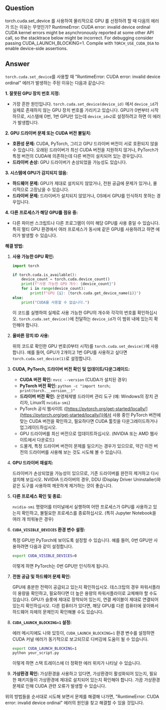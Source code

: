 ## Question
torch.cuda.set_device  를 사용하여 물리적으로 GPU 를 선정하려 할 때 다음의 에러가 뜨는 이유는 무엇인가?
RuntimeError: CUDA error: invalid device ordinal
CUDA kernel errors might be asynchronously reported at some other API call, so the stacktrace below might be incorrect.
For debugging consider passing CUDA_LAUNCH_BLOCKING=1.
Compile with `TORCH_USE_CUDA_DSA` to enable device-side assertions.


## Answer 
`torch.cuda.set_device`를 사용할 때 "RuntimeError: CUDA error: invalid device ordinal" 에러가 발생하는 주된 이유는 다음과 같습니다:

**1. 잘못된 GPU 장치 번호 지정:**

*   가장 흔한 원인입니다. `torch.cuda.set_device(device_id)` 에서 `device_id`가 실제로 존재하지 않는 GPU 장치 번호를 가리키고 있습니다.  GPU가 0번부터 시작하므로, 시스템에 0번, 1번 GPU만 있는데 `device_id=2`로 설정하려고 하면 이 에러가 발생합니다.

**2. GPU 드라이버 문제 또는 CUDA 버전 불일치:**

*   **호환성 문제:**  CUDA, PyTorch, 그리고 GPU 드라이버 버전이 서로 호환되지 않을 수 있습니다. 오래된 드라이버가 최신 CUDA 버전을 지원하지 않거나, PyTorch가 특정 버전의 CUDA에 의존하는데 다른 버전이 설치되어 있는 경우입니다.
*   **드라이버 손상:** GPU 드라이버가 손상되었을 가능성도 있습니다.

**3. 시스템에 GPU가 감지되지 않음:**

*   **하드웨어 문제:** GPU가 제대로 설치되지 않았거나, 전원 공급에 문제가 있거나, 물리적으로 고장났을 수 있습니다.
*   **드라이버 문제:** 드라이버가 설치되지 않았거나, OS에서 GPU를 인식하지 못하는 경우입니다.

**4. 다른 프로세스가 해당 GPU를 점유 중:**

*   다른 파이썬 스크립트나 다른 프로그램이 이미 해당 GPU를 사용 중일 수 있습니다.  특히 멀티 GPU 환경에서 여러 프로세스가 동시에 같은 GPU를 사용하려고 하면 에러가 발생할 수 있습니다.

**해결 방법:**

1.  **사용 가능한 GPU 확인:**

    ```python
    import torch

    if torch.cuda.is_available():
        device_count = torch.cuda.device_count()
        print(f"사용 가능한 GPU 개수: {device_count}")
        for i in range(device_count):
            print(f"GPU {i}: {torch.cuda.get_device_name(i)}")
    else:
        print("CUDA를 사용할 수 없습니다.")
    ```

    이 코드를 실행하여 실제로 사용 가능한 GPU의 개수와 각각의 번호를 확인하십시오. `torch.cuda.set_device()`에 전달하는 `device_id`가 이 범위 내에 있는지 확인해야 합니다.

2.  **올바른 장치 ID 사용:**

    위의 코드로 확인한 GPU 번호(0부터 시작)를 `torch.cuda.set_device()`에 사용합니다. 예를 들어, GPU가 2개이고 1번 GPU를 사용하고 싶다면 `torch.cuda.set_device(1)`로 설정합니다.

3.  **CUDA, PyTorch, 드라이버 버전 확인 및 업데이트/다운그레이드:**

    *   **CUDA 버전 확인:** `nvcc --version` (CUDA가 설치된 경우)
    *   **PyTorch 버전 확인:** `python -c "import torch; print(torch.__version__)"`
    *   **드라이버 버전 확인:** 운영체제별 드라이버 관리 도구 (예: Windows의 장치 관리자, Linux의 `nvidia-smi`)
    *   PyTorch 공식 웹사이트 ([https://pytorch.org/get-started/locally/](https://pytorch.org/get-started/locally/))에서 사용 중인 PyTorch 버전에 맞는 CUDA 버전을 확인하고, 필요하다면 CUDA 툴킷을 다운그레이드하거나 업그레이드하십시오.
    *   GPU 드라이버를 최신 버전으로 업데이트하십시오. (NVIDIA 또는 AMD 웹사이트에서 다운로드)
    *   드물게, 특정 드라이버 버전이 문제를 일으키는 경우가 있으므로, 약간 이전 버전의 드라이버를 사용해 보는 것도 시도해 볼 수 있습니다.

4.  **GPU 드라이버 재설치:**

    드라이버가 손상되었을 가능성이 있으므로, 기존 드라이버를 완전히 제거하고 다시 설치해 보십시오.  NVIDIA 드라이버의 경우, DDU (Display Driver Uninstaller)와 같은 도구를 사용하여 깨끗하게 제거하는 것이 좋습니다.

5.  **다른 프로세스 확인 및 종료:**

    `nvidia-smi` 명령어를 터미널에서 실행하여 어떤 프로세스가 GPU를 사용하고 있는지 확인하고, 불필요한 프로세스를 종료하십시오.  (특히 Jupyter Notebook을 여러 개 띄워놓은 경우)

6.  **`CUDA_VISIBLE_DEVICES` 환경 변수 설정:**

    특정 GPU만 PyTorch에 보이도록 설정할 수 있습니다. 예를 들어, 0번 GPU만 사용하려면 다음과 같이 설정합니다.

    ```bash
    export CUDA_VISIBLE_DEVICES=0
    ```

    이렇게 하면 PyTorch는 0번 GPU만 인식하게 됩니다.

7.  **전원 공급 및 하드웨어 문제 확인:**

    GPU에 충분한 전력이 공급되고 있는지 확인하십시오.  데스크탑의 경우 파워서플라이 용량을 확인하고, 필요하다면 더 높은 용량의 파워서플라이로 교체해야 할 수도 있습니다.  GPU가 슬롯에 제대로 장착되어 있는지, 연결 케이블이 제대로 연결되어 있는지 확인하십시오.  다른 컴퓨터가 있다면, 해당 GPU를 다른 컴퓨터에 꽂아봐서 하드웨어 자체의 문제인지 확인해볼 수도 있습니다.

8.  **`CUDA_LAUNCH_BLOCKING=1` 설정:**

    에러 메시지에도 나와 있듯이, `CUDA_LAUNCH_BLOCKING=1` 환경 변수를 설정하면 CUDA 커널 에러가 동기적으로 보고되므로 디버깅에 도움이 될 수 있습니다.

    ```bash
    export CUDA_LAUNCH_BLOCKING=1
    python your_script.py
    ```

    이렇게 하면 스택 트레이스에 더 정확한 에러 위치가 나타날 수 있습니다.

9. **가상환경 확인:**
    가상환경을 사용하고 있다면, 가상환경이 활성화되어 있는지, 필요한 패키지들이 가상환경에 제대로 설치되어 있는지 확인해야 합니다.  가끔 가상환경 문제로 인해 CUDA 관련 오류가 발생할 수 있습니다.

위의 방법들을 순서대로 시도해 보면서 문제를 해결해 나가면, "RuntimeError: CUDA error: invalid device ordinal" 에러의 원인을 찾고 해결할 수 있을 것입니다.
